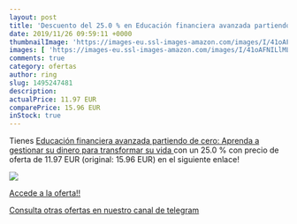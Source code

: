 ```yaml
---
layout: post
title: 'Descuento del 25.0 % en Educación financiera avanzada partiendo '
date: 2019/11/26 09:59:11 +0000
thumbnailImage: 'https://images-eu.ssl-images-amazon.com/images/I/41oAFNILlML._SL200_.jpg'
images: [ 'https://images-eu.ssl-images-amazon.com/images/I/41oAFNILlML._SL200_.jpg' ]
comments: true
category: ofertas
author: ring
slug: 1495247481
description:
actualPrice: 11.97 EUR
comparePrice: 15.96 EUR
inStock: true
---
```


Tienes [Educación financiera avanzada partiendo de cero:  Aprenda a gestionar su dinero para transformar su vida ](https://www.amazon.com/dp/1495247481/?tag=redken08-20) con un 25.0 % con precio de oferta de 11.97 EUR (original: 15.96 EUR) en el siguiente enlace!

[![](https://images-eu.ssl-images-amazon.com/images/I/41oAFNILlML._SL200_.jpg)](https://www.amazon.com/dp/1495247481/?tag=redken08-20)

[Accede a la oferta!!](https://www.amazon.com/dp/1495247481/?tag=redken08-20)

[Consulta otras ofertas en nuestro canal de telegram](https://t.me/s/ofertas25)
